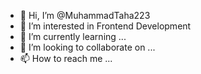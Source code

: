 - 👋 Hi, I’m @MuhammadTaha223
- 👀 I’m interested in Frontend Development
- 🌱 I’m currently learning ...
- 💞️ I’m looking to collaborate on ...
- 📫 How to reach me ...

<!---
MuhammadTaha223/MuhammadTaha223 is a ✨ special ✨ repository because its `README.md` (this file) appears on your GitHub profile.
You can click the Preview link to take a look at your changes.
--->
